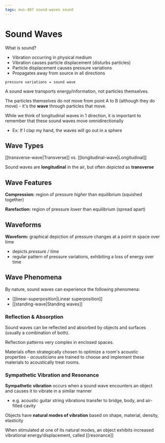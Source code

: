 ```yaml
---
tags: mus-407 sound-waves sound
---
```


# Sound Waves

What is sound?

- Vibration occurring in physical medium
- Vibration causes particle displacement (disturbs particles)
- Particle displacement causes pressure variations
- Propagates away from source in all directions

`pressure variations = sound wave`

A sound wave transports energy/information, not particles themselves.

The particles themselves do not move from point A to B (although they do move) - it's the **wave** through particles that move.

While we think of longitudinal waves in 1 direction, it is important to remember that these sound waves move omnidirectionally

- Ex: If I clap my hand, the waves will go out in a sphere

## Wave Types

[[transverse-wave|Transverse]] vs. [[longitudinal-wave|Longitudinal]]

Sound waves are **longitudinal** in the air, but often _depicted_ as **transverse**

## Wave Features

**Compression:** region of pressure _higher_ than equilibrium (squished together)

**Rarefaction:** region of pressure _lower_ than equilibrium (spread apart)

## Waveforms

**Waveform:** graphical depiction of pressure changes at a point in space over time

- depicts _pressure / time_
- regular pattern of pressure variations, exhibiting a loss of energy over time

## Wave Phenomena

By nature, sound waves can experience the following phenomena:

- [[linear-superposition|Linear superposition]]
- [[standing-wave|Standing waves]]

### Reflection & Absorption

Sound waves can be reflected and absorbed by objects and surfaces (usually a combination of both).

Reflection patterns very complex in enclosed spaces.

Materials often strategically chosen to optimize a room's acoustic properties - _acousticians_ are trained to choose and implement these materials to acoustically treat rooms.

### Sympathetic Vibration and Resonance

**Sympathetic vibration** occurs when a sound wave encounters an object and causes it to vibrate in a similar manner

- e.g. acoustic guitar string vibrations transfer to bridge, body, and air-filled cavity

Objects have **natural modes of vibration** based on shape, material, density, elasticity

When stimulated at one of its natural modes, an object exhibits increased vibrational energy/displacement, called [[resonance]]
